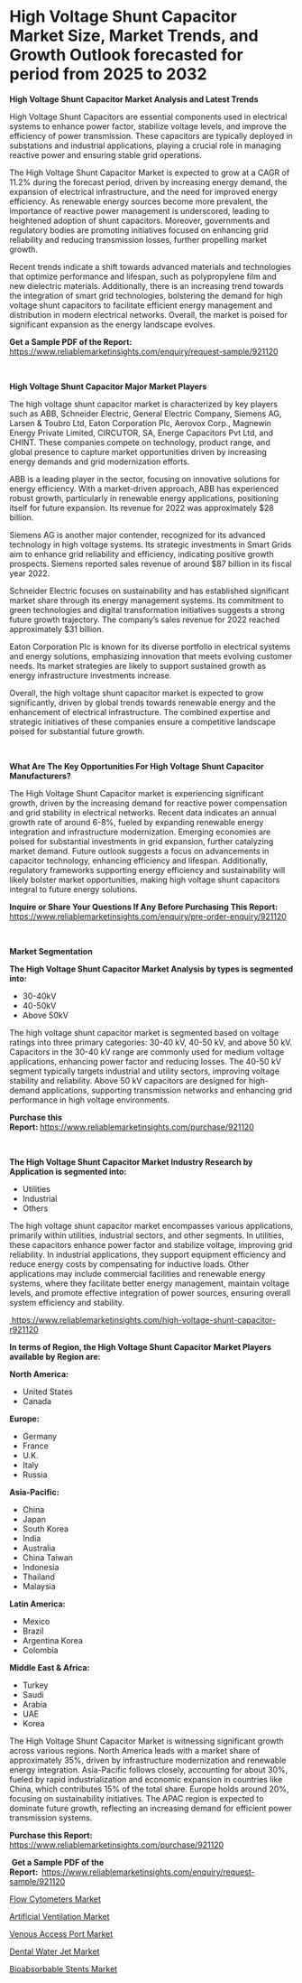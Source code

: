 <p><h1>High Voltage Shunt Capacitor Market Size, Market Trends, and Growth Outlook forecasted for period from 2025 to 2032</h1></p><p><strong>High Voltage Shunt Capacitor Market Analysis and Latest Trends</strong></p>
<p><p>High Voltage Shunt Capacitors are essential components used in electrical systems to enhance power factor, stabilize voltage levels, and improve the efficiency of power transmission. These capacitors are typically deployed in substations and industrial applications, playing a crucial role in managing reactive power and ensuring stable grid operations. </p><p>The High Voltage Shunt Capacitor Market is expected to grow at a CAGR of 11.2% during the forecast period, driven by increasing energy demand, the expansion of electrical infrastructure, and the need for improved energy efficiency. As renewable energy sources become more prevalent, the importance of reactive power management is underscored, leading to heightened adoption of shunt capacitors. Moreover, governments and regulatory bodies are promoting initiatives focused on enhancing grid reliability and reducing transmission losses, further propelling market growth.</p><p>Recent trends indicate a shift towards advanced materials and technologies that optimize performance and lifespan, such as polypropylene film and new dielectric materials. Additionally, there is an increasing trend towards the integration of smart grid technologies, bolstering the demand for high voltage shunt capacitors to facilitate efficient energy management and distribution in modern electrical networks. Overall, the market is poised for significant expansion as the energy landscape evolves.</p></p>
<p><strong>Get a Sample PDF of the Report:&nbsp;</strong> <a href="https://www.reliablemarketinsights.com/enquiry/request-sample/921120?utm_campaign=3209&utm_medium=2&utm_source=Github&utm_content=ia&utm_term=06042025&utm_id=high-voltage-shunt-capacitor">https://www.reliablemarketinsights.com/enquiry/request-sample/921120</a></p>
<p>&nbsp;</p>
<p><strong>High Voltage Shunt Capacitor Major Market Players</strong></p>
<p><p>The high voltage shunt capacitor market is characterized by key players such as ABB, Schneider Electric, General Electric Company, Siemens AG, Larsen & Toubro Ltd, Eaton Corporation Plc, Aerovox Corp., Magnewin Energy Private Limited, CIRCUTOR, SA, Energe Capacitors Pvt Ltd, and CHINT. These companies compete on technology, product range, and global presence to capture market opportunities driven by increasing energy demands and grid modernization efforts.</p><p>ABB is a leading player in the sector, focusing on innovative solutions for energy efficiency. With a market-driven approach, ABB has experienced robust growth, particularly in renewable energy applications, positioning itself for future expansion. Its revenue for 2022 was approximately $28 billion.</p><p>Siemens AG is another major contender, recognized for its advanced technology in high voltage systems. Its strategic investments in Smart Grids aim to enhance grid reliability and efficiency, indicating positive growth prospects. Siemens reported sales revenue of around $87 billion in its fiscal year 2022.</p><p>Schneider Electric focuses on sustainability and has established significant market share through its energy management systems. Its commitment to green technologies and digital transformation initiatives suggests a strong future growth trajectory. The company’s sales revenue for 2022 reached approximately $31 billion.</p><p>Eaton Corporation Plc is known for its diverse portfolio in electrical systems and energy solutions, emphasizing innovation that meets evolving customer needs. Its market strategies are likely to support sustained growth as energy infrastructure investments increase.</p><p>Overall, the high voltage shunt capacitor market is expected to grow significantly, driven by global trends towards renewable energy and the enhancement of electrical infrastructure. The combined expertise and strategic initiatives of these companies ensure a competitive landscape poised for substantial future growth.</p></p>
<p>&nbsp;</p>
<p><strong>What Are The Key Opportunities For High Voltage Shunt Capacitor Manufacturers?</strong></p>
<p><p>The High Voltage Shunt Capacitor market is experiencing significant growth, driven by the increasing demand for reactive power compensation and grid stability in electrical networks. Recent data indicates an annual growth rate of around 6-8%, fueled by expanding renewable energy integration and infrastructure modernization. Emerging economies are poised for substantial investments in grid expansion, further catalyzing market demand. Future outlook suggests a focus on advancements in capacitor technology, enhancing efficiency and lifespan. Additionally, regulatory frameworks supporting energy efficiency and sustainability will likely bolster market opportunities, making high voltage shunt capacitors integral to future energy solutions.</p></p>
<p><strong>Inquire or Share Your Questions If Any Before Purchasing This Report:</strong> <a href="https://www.reliablemarketinsights.com/enquiry/pre-order-enquiry/921120?utm_campaign=3209&utm_medium=2&utm_source=Github&utm_content=ia&utm_term=06042025&utm_id=high-voltage-shunt-capacitor">https://www.reliablemarketinsights.com/enquiry/pre-order-enquiry/921120</a></p>
<p>&nbsp;</p>
<p><strong>Market Segmentation</strong></p>
<p><strong>The High Voltage Shunt Capacitor Market Analysis by types is segmented into:</strong></p>
<p><ul><li>30-40kV</li><li>40-50kV</li><li>Above 50kV</li></ul></p>
<p><p>The high voltage shunt capacitor market is segmented based on voltage ratings into three primary categories: 30-40 kV, 40-50 kV, and above 50 kV. Capacitors in the 30-40 kV range are commonly used for medium voltage applications, enhancing power factor and reducing losses. The 40-50 kV segment typically targets industrial and utility sectors, improving voltage stability and reliability. Above 50 kV capacitors are designed for high-demand applications, supporting transmission networks and enhancing grid performance in high voltage environments.</p></p>
<p><strong>Purchase this Report:&nbsp;</strong><a href="https://www.reliablemarketinsights.com/purchase/921120?utm_campaign=3209&utm_medium=2&utm_source=Github&utm_content=ia&utm_term=06042025&utm_id=high-voltage-shunt-capacitor">https://www.reliablemarketinsights.com/purchase/921120</a></p>
<p>&nbsp;</p>
<p><strong>The High Voltage Shunt Capacitor Market Industry Research by Application is segmented into:</strong></p>
<p><ul><li>Utilities</li><li>Industrial</li><li>Others</li></ul></p>
<p><p>The high voltage shunt capacitor market encompasses various applications, primarily within utilities, industrial sectors, and other segments. In utilities, these capacitors enhance power factor and stabilize voltage, improving grid reliability. In industrial applications, they support equipment efficiency and reduce energy costs by compensating for inductive loads. Other applications may include commercial facilities and renewable energy systems, where they facilitate better energy management, maintain voltage levels, and promote effective integration of power sources, ensuring overall system efficiency and stability.</p></p>
<p><a href="https://www.reliablemarketinsights.com/high-voltage-shunt-capacitor-r921120?utm_campaign=3209&utm_medium=2&utm_source=Github&utm_content=ia&utm_term=06042025&utm_id=high-voltage-shunt-capacitor">&nbsp;https://www.reliablemarketinsights.com/high-voltage-shunt-capacitor-r921120</a></p>
<p><strong>In terms of Region, the High Voltage Shunt Capacitor Market Players available by Region are:</strong></p>
<p>
    <p> <strong> North America: </strong>
        <ul>
            <li>United States</li>
            <li>Canada</li>
        </ul>
        </p> 
    <p> <strong> Europe: </strong>
        <ul>
            <li>Germany</li>
            <li>France</li>
            <li>U.K.</li>
            <li>Italy</li>
            <li>Russia</li>
        </ul>
        </p> 
    <p> <strong> Asia-Pacific: </strong>
        <ul>
            <li>China</li>
            <li>Japan</li>
            <li>South Korea</li>
            <li>India</li>
            <li>Australia</li>
            <li>China Taiwan</li>
            <li>Indonesia</li>
            <li>Thailand</li>
            <li>Malaysia</li>
        </ul>
        </p> 
    <p> <strong> Latin America: </strong>
        <ul>
            <li>Mexico</li>
            <li>Brazil</li>
            <li>Argentina Korea</li>
            <li>Colombia</li>
        </ul>
        </p> 
    <p> <strong> Middle East & Africa: </strong>
        <ul>
            <li>Turkey</li>
            <li>Saudi</li>
            <li>Arabia</li>
            <li>UAE</li>
            <li>Korea</li>
        </ul>
    </p>
    </p>
<p><p>The High Voltage Shunt Capacitor Market is witnessing significant growth across various regions. North America leads with a market share of approximately 35%, driven by infrastructure modernization and renewable energy integration. Asia-Pacific follows closely, accounting for about 30%, fueled by rapid industrialization and economic expansion in countries like China, which contributes 15% of the total share. Europe holds around 20%, focusing on sustainability initiatives. The APAC region is expected to dominate future growth, reflecting an increasing demand for efficient power transmission systems.</p></p>
<p><strong>Purchase this Report: </strong><a href="https://www.reliablemarketinsights.com/purchase/921120?utm_campaign=3209&utm_medium=2&utm_source=Github&utm_content=ia&utm_term=06042025&utm_id=high-voltage-shunt-capacitor">https://www.reliablemarketinsights.com/purchase/921120</a></p>
<p>&nbsp;<strong>Get a Sample PDF of the Report:&nbsp;&nbsp;</strong><a href="https://www.reliablemarketinsights.com/enquiry/request-sample/921120?utm_campaign=3209&utm_medium=2&utm_source=Github&utm_content=ia&utm_term=06042025&utm_id=high-voltage-shunt-capacitor">https://www.reliablemarketinsights.com/enquiry/request-sample/921120</a></p>
<p><strong></strong></p>
<p><p><a href="https://www.linkedin.com/pulse/flow-cytometers-market-demand-revenue-growth-65-cagr-forecast-2fihe?utm_campaign=3209&utm_medium=2&utm_source=Github&utm_content=ia&utm_term=06042025&utm_id=high-voltage-shunt-capacitor">Flow Cytometers Market</a></p><p><a href="https://www.linkedin.com/pulse/global-artificial-ventilation-market-research-report-5tvbc?utm_campaign=3209&utm_medium=2&utm_source=Github&utm_content=ia&utm_term=06042025&utm_id=high-voltage-shunt-capacitor">Artificial Ventilation Market</a></p><p><a href="https://www.linkedin.com/pulse/market-report-years-2025-2032-57-cagrshowing-significant-1ibbc?utm_campaign=3209&utm_medium=2&utm_source=Github&utm_content=ia&utm_term=06042025&utm_id=high-voltage-shunt-capacitor">Venous Access Port Market</a></p><p><a href="https://www.linkedin.com/pulse/dental-water-jet-market-expansion-forecast-74-cagr-from-1wsne?utm_campaign=3209&utm_medium=2&utm_source=Github&utm_content=ia&utm_term=06042025&utm_id=high-voltage-shunt-capacitor">Dental Water Jet Market</a></p><p><a href="https://www.linkedin.com/pulse/bioabsorbable-stents-market-analysis-report-key-players-xmlpc?utm_campaign=3209&utm_medium=2&utm_source=Github&utm_content=ia&utm_term=06042025&utm_id=high-voltage-shunt-capacitor">Bioabsorbable Stents Market</a></p></p>